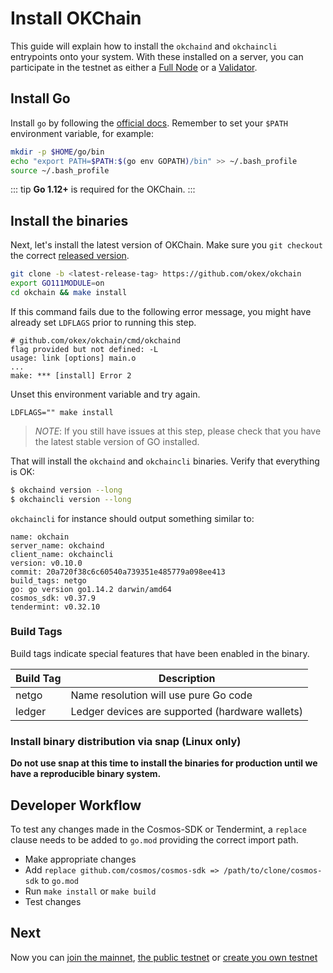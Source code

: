 <!--
order: 2
-->

# Install OKChain

This guide will explain how to install the `okchaind` and `okchaincli` entrypoints
onto your system. With these installed on a server, you can participate in the
testnet as either a [Full Node](./join-okchain-mainnet.html) or a
[Validator](../validators/validators-guide-cli.html).

## Install Go

Install `go` by following the [official docs](https://golang.org/doc/install).
Remember to set your `$PATH` environment variable, for example:

```bash
mkdir -p $HOME/go/bin
echo "export PATH=$PATH:$(go env GOPATH)/bin" >> ~/.bash_profile
source ~/.bash_profile
```

::: tip
**Go 1.12+** is required for the OKChain.
:::

## Install the binaries

Next, let's install the latest version of OKChain. Make sure you `git checkout` the
correct [released version](https://github.com/okex/okchain/releases).

```bash
git clone -b <latest-release-tag> https://github.com/okex/okchain
export GO111MODULE=on
cd okchain && make install
```

If this command fails due to the following error message, you might have already set `LDFLAGS` prior to running this step.

```
# github.com/okex/okchain/cmd/okchaind
flag provided but not defined: -L
usage: link [options] main.o
...
make: *** [install] Error 2
```

Unset this environment variable and try again.

```
LDFLAGS="" make install
```

> _NOTE_: If you still have issues at this step, please check that you have the latest stable version of GO installed.

That will install the `okchaind` and `okchaincli` binaries. Verify that everything is OK:

```bash
$ okchaind version --long
$ okchaincli version --long
```

`okchaincli` for instance should output something similar to:

```shell
name: okchain
server_name: okchaind
client_name: okchaincli
version: v0.10.0
commit: 20a720f38c6c60540a739351e485779a098ee413
build_tags: netgo
go: go version go1.14.2 darwin/amd64
cosmos_sdk: v0.37.9
tendermint: v0.32.10
```

### Build Tags

Build tags indicate special features that have been enabled in the binary.

| Build Tag | Description                                     |
| --------- | ----------------------------------------------- |
| netgo     | Name resolution will use pure Go code           |
| ledger    | Ledger devices are supported (hardware wallets) |

### Install binary distribution via snap (Linux only)

**Do not use snap at this time to install the binaries for production until we have a reproducible binary system.**

## Developer Workflow

To test any changes made in the Cosmos-SDK or Tendermint, a `replace` clause needs to be added to `go.mod` providing the correct import path.

- Make appropriate changes
- Add `replace github.com/cosmos/cosmos-sdk => /path/to/clone/cosmos-sdk` to `go.mod`
- Run `make install` or `make build`
- Test changes

## Next

Now you can [join the mainnet](./join-okchain-mainnet.html), [the public testnet](./join-okchain-testnet.html) or [create you own testnet](./deploy-you-own-okchain-testnet.html)
